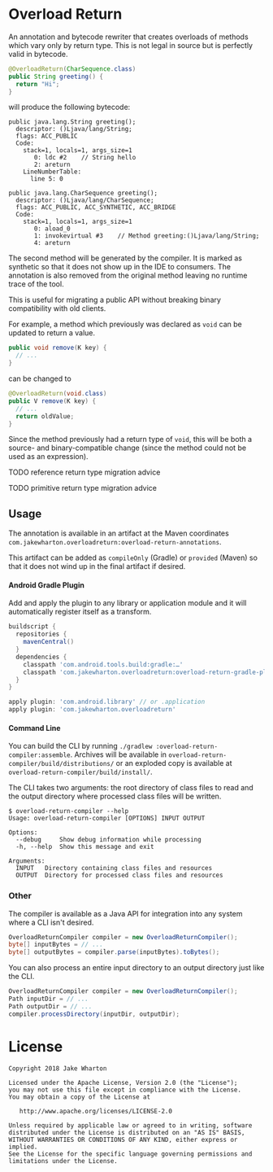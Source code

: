 Overload Return
===============

An annotation and bytecode rewriter that creates overloads of methods which vary only by return
type. This is not legal in source but is perfectly valid in bytecode.

```java
@OverloadReturn(CharSequence.class)
public String greeting() {
  return "Hi";
}
```

will produce the following bytecode:

```
public java.lang.String greeting();
  descriptor: ()Ljava/lang/String;
  flags: ACC_PUBLIC
  Code:
    stack=1, locals=1, args_size=1
       0: ldc #2    // String hello
       2: areturn
    LineNumberTable:
      line 5: 0

public java.lang.CharSequence greeting();
  descriptor: ()Ljava/lang/CharSequence;
  flags: ACC_PUBLIC, ACC_SYNTHETIC, ACC_BRIDGE
  Code:
    stack=1, locals=1, args_size=1
       0: aload_0
       1: invokevirtual #3    // Method greeting:()Ljava/lang/String;
       4: areturn
```

The second method will be generated by the compiler. It is marked as synthetic so that it does not
show up in the IDE to consumers. The annotation is also removed from the original method leaving no
runtime trace of the tool.

This is useful for migrating a public API without breaking binary compatibility with old clients.

For example, a method which previously was declared as `void` can be updated to return a value.

```java
public void remove(K key) {
  // ...
}
```

can be changed to

```java
@OverloadReturn(void.class)
public V remove(K key) {
  // ...
  return oldValue;
}
```

Since the method previously had a return type of `void`, this will be both a source- and
binary-compatible change (since the method could not be used as an expression).

TODO reference return type migration advice

TODO primitive return type migration advice


Usage
-----

The annotation is available in an artifact at the Maven coordinates
`com.jakewharton.overloadreturn:overload-return-annotations`.

This artifact can be added as `compileOnly` (Gradle) or `provided` (Maven) so that it does not wind
up in the final artifact if desired.

#### Android Gradle Plugin

Add and apply the plugin to any library or application module and it will automatically register
itself as a transform.

```groovy
buildscript {
  repositories {
    mavenCentral()
  }
  dependencies {
    classpath 'com.android.tools.build:gradle:…'
    classpath 'com.jakewharton.overloadreturn:overload-return-gradle-plugin:…'
  }
}

apply plugin: 'com.android.library' // or .application
apply plugin: 'com.jakewharton.overloadreturn'
```

#### Command Line

You can build the CLI by running `./gradlew :overload-return-compiler:assemble`. Archives will be
available in `overload-return-compiler/build/distributions/` or an exploded copy is available at
`overload-return-compiler/build/install/`.

The CLI takes two arguments: the root directory of class files to read and the output directory
where processed class files will be written.

```
$ overload-return-compiler --help
Usage: overload-return-compiler [OPTIONS] INPUT OUTPUT

Options:
  --debug     Show debug information while processing
  -h, --help  Show this message and exit

Arguments:
  INPUT   Directory containing class files and resources
  OUTPUT  Directory for processed class files and resources
```

### Other

The compiler is available as a Java API for integration into any system where a CLI isn't desired.

```java
OverloadReturnCompiler compiler = new OverloadReturnCompiler();
byte[] inputBytes = // ...
byte[] outputBytes = compiler.parse(inputBytes).toBytes();
```

You can also process an entire input directory to an output directory just like the CLI.

```java
OverloadReturnCompiler compiler = new OverloadReturnCompiler();
Path inputDir = // ...
Path outputDir = // ...
compiler.processDirectory(inputDir, outputDir);
```



License
=======

    Copyright 2018 Jake Wharton

    Licensed under the Apache License, Version 2.0 (the "License");
    you may not use this file except in compliance with the License.
    You may obtain a copy of the License at

       http://www.apache.org/licenses/LICENSE-2.0

    Unless required by applicable law or agreed to in writing, software
    distributed under the License is distributed on an "AS IS" BASIS,
    WITHOUT WARRANTIES OR CONDITIONS OF ANY KIND, either express or implied.
    See the License for the specific language governing permissions and
    limitations under the License.
